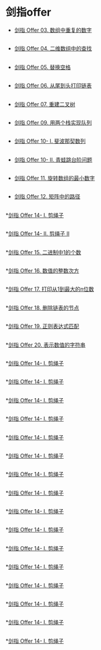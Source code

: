 剑指offer
===
* [剑指 Offer 03. 数组中重复的数字](https://leetcode.cn/problems/shu-zu-zhong-zhong-fu-de-shu-zi-lcof/)
##
* [剑指 Offer 04. 二维数组中的查找](https://leetcode.cn/problems/er-wei-shu-zu-zhong-de-cha-zhao-lcof/)
##
* [剑指 Offer 05. 替换空格](https://leetcode.cn/problems/ti-huan-kong-ge-lcof/)
##
* [剑指 Offer 06. 从尾到头打印链表](https://leetcode.cn/problems/cong-wei-dao-tou-da-yin-lian-biao-lcof/)
##
* [剑指 Offer 07. 重建二叉树](https://leetcode.cn/problems/zhong-jian-er-cha-shu-lcof/)
##
* [剑指 Offer 09. 用两个栈实现队列](https://leetcode.cn/problems/yong-liang-ge-zhan-shi-xian-dui-lie-lcof/)
##
* [剑指 Offer 10- I. 斐波那契数列](https://leetcode.cn/problems/fei-bo-na-qi-shu-lie-lcof/)
##
* [剑指 Offer 10- II. 青蛙跳台阶问题](https://leetcode.cn/problems/qing-wa-tiao-tai-jie-wen-ti-lcof/)
##
* [剑指 Offer 11. 旋转数组的最小数字](https://leetcode.cn/problems/xuan-zhuan-shu-zu-de-zui-xiao-shu-zi-lcof/)
##
* [剑指 Offer 12. 矩阵中的路径](https://leetcode.cn/problems/ju-zhen-zhong-de-lu-jing-lcof/)
##
*[剑指 Offer 14- I. 剪绳子](https://leetcode.cn/problems/jian-sheng-zi-lcof/)
##
*[剑指 Offer 14- II. 剪绳子 II](https://leetcode.cn/problems/jian-sheng-zi-ii-lcof/)
##
*[剑指 Offer 15. 二进制中1的个数](https://leetcode.cn/problems/er-jin-zhi-zhong-1de-ge-shu-lcof/)
##
*[剑指 Offer 16. 数值的整数次方](https://leetcode.cn/problems/shu-zhi-de-zheng-shu-ci-fang-lcof/)
##
*[剑指 Offer 17. 打印从1到最大的n位数](https://leetcode.cn/problems/da-yin-cong-1dao-zui-da-de-nwei-shu-lcof/)
##
*[剑指 Offer 18. 删除链表的节点](https://leetcode.cn/problems/shan-chu-lian-biao-de-jie-dian-lcof/)
##
*[剑指 Offer 19. 正则表达式匹配](https://leetcode.cn/problems/zheng-ze-biao-da-shi-pi-pei-lcof/)
##
*[剑指 Offer 20. 表示数值的字符串](https://leetcode.cn/problems/biao-shi-shu-zhi-de-zi-fu-chuan-lcof/)
##
*[剑指 Offer 14- I. 剪绳子](https://leetcode.cn/problems/jian-sheng-zi-lcof/)
##
*[剑指 Offer 14- I. 剪绳子](https://leetcode.cn/problems/jian-sheng-zi-lcof/)
##
*[剑指 Offer 14- I. 剪绳子](https://leetcode.cn/problems/jian-sheng-zi-lcof/)
##
*[剑指 Offer 14- I. 剪绳子](https://leetcode.cn/problems/jian-sheng-zi-lcof/)
##
*[剑指 Offer 14- I. 剪绳子](https://leetcode.cn/problems/jian-sheng-zi-lcof/)
##
*[剑指 Offer 14- I. 剪绳子](https://leetcode.cn/problems/jian-sheng-zi-lcof/)
##
*[剑指 Offer 14- I. 剪绳子](https://leetcode.cn/problems/jian-sheng-zi-lcof/)
##
*[剑指 Offer 14- I. 剪绳子](https://leetcode.cn/problems/jian-sheng-zi-lcof/)
##
*[剑指 Offer 14- I. 剪绳子](https://leetcode.cn/problems/jian-sheng-zi-lcof/)
##
*[剑指 Offer 14- I. 剪绳子](https://leetcode.cn/problems/jian-sheng-zi-lcof/)
##
*[剑指 Offer 14- I. 剪绳子](https://leetcode.cn/problems/jian-sheng-zi-lcof/)
##
*[剑指 Offer 14- I. 剪绳子](https://leetcode.cn/problems/jian-sheng-zi-lcof/)
##
*[剑指 Offer 14- I. 剪绳子](https://leetcode.cn/problems/jian-sheng-zi-lcof/)
##
*[剑指 Offer 14- I. 剪绳子](https://leetcode.cn/problems/jian-sheng-zi-lcof/)
##
*[剑指 Offer 14- I. 剪绳子](https://leetcode.cn/problems/jian-sheng-zi-lcof/)
##
*[剑指 Offer 14- I. 剪绳子](https://leetcode.cn/problems/jian-sheng-zi-lcof/)


